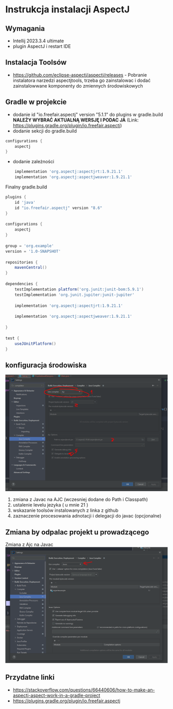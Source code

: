 # Instrukcja instalacji AspectJ
## Wymagania
* Intellij 2023.3.4 ultimate
* plugin AspectJ i restart IDE
## Instalacja Toolsów
* https://github.com/eclipse-aspectj/aspectj/releases - Pobranie instalatora narzedzi aspectjtools, trzeba go zainstalowac i dodać zainstalowwane komponenty do zmiennych środowiskowych
## Gradle w projekcie
* dodanie id "io.freefair.aspectj" version "5.1.1" do plugins w gradle.build **NALEŻY WYBRAĆ AKTUALNĄ WERSJĘ I PODAC JA** (Link: https://plugins.gradle.org/plugin/io.freefair.aspectj)
* dodanie sekcji do gradle.build
```groovy
configurations {
    aspectj
}
```

* dodanie zależności
```groovy
    implementation 'org.aspectj:aspectjrt:1.9.21.1'
    implementation 'org.aspectj:aspectjweaver:1.9.21.1'
```

Finalny gradle.build
```groovy
plugins {
    id 'java'
    id "io.freefair.aspectj" version "8.6"
}

configurations {
    aspectj
}

group = 'org.example'
version = '1.0-SNAPSHOT'

repositories {
    mavenCentral()
}

dependencies {
    testImplementation platform('org.junit:junit-bom:5.9.1')
    testImplementation 'org.junit.jupiter:junit-jupiter'

    implementation 'org.aspectj:aspectjrt:1.9.21.1'

    implementation 'org.aspectj:aspectjweaver:1.9.21.1'

}

test {
    useJUnitPlatform()
}
```

## konfiguracja środowiska
![konfiguracja 1](image.png)
1. zmiana z Javac na AJC (wczesniej dodane do Path i Classpath)
2. ustalenie levelu jezyka ( u mnie 21 )
3. wskazanie toolsów instalowanych z linka z github
4. zaznaczenie procesowania adnotacji i delegacji do javac (opcjonalne)

## Zmiana by odpalac projekt u prowadzącego
Zmiana z Ajc na Javac
![alt text](image-1.png)


## Przydatne linki
* https://stackoverflow.com/questions/66440606/how-to-make-an-aspectj-aspect-work-in-a-gradle-project
* https://plugins.gradle.org/plugin/io.freefair.aspectj